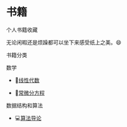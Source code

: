 # 书籍
个人书籍收藏

无论闲暇还是烦躁都可以坐下来感受纸上之美。:smile:

书籍分类

数学

* :triangular_ruler:[线性代数](https://github.com/SuperCV/Book/raw/master/数学/线性代数.pdf)

* :triangular_ruler:[常微分方程]()

数据结构和算法

* :computer:[算法导论](https://github.com/supercv/raw/master/数据结构和算法/算法导论.pdf)

  


